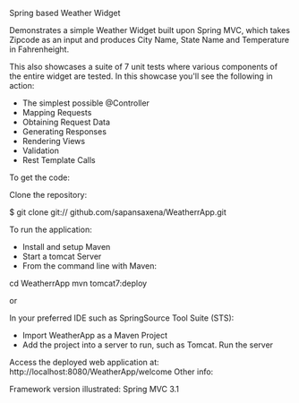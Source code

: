 Spring based Weather Widget

Demonstrates a simple Weather Widget built upon Spring MVC, which takes Zipcode as an input and produces City Name, State Name and Temperature in Fahrenheight.

This also showcases a suite of 7 unit tests where various components of the entire widget are tested.
In this showcase you'll see the following in action:

* The simplest possible @Controller
* Mapping Requests
* Obtaining Request Data
* Generating Responses
* Rendering Views
* Validation
* Rest Template Calls


To get the code:

Clone the repository:

$ git clone git:// github.com/sapansaxena/WeatherrApp.git

To run the application:

* Install and setup Maven
* Start a tomcat Server
* From the command line with Maven:


 cd WeatherrApp
 mvn tomcat7:deploy

or

In your preferred IDE such as SpringSource Tool Suite (STS):

* Import WeatherApp as a Maven Project
* Add the project into a server to run, such as Tomcat. Run the server

Access the deployed web application at: http://localhost:8080/WeatherApp/welcome
Other info:

Framework version illustrated: Spring MVC 3.1

